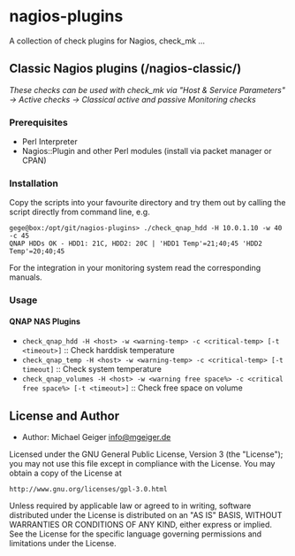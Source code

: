 # nagios-plugins

A collection of check plugins for Nagios, check_mk ...

## Classic Nagios plugins (/nagios-classic/)

*These checks can be used with check_mk via "Host & Service Parameters" -> Active checks -> Classical active and passive Monitoring checks*

### Prerequisites

- Perl Interpreter
- Nagios::Plugin and other Perl modules (install via packet manager or CPAN)


### Installation

Copy the scripts into your favourite directory and try them out by calling the script directly from command line, e.g.

    gege@box:/opt/git/nagios-plugins> ./check_qnap_hdd -H 10.0.1.10 -w 40 -c 45
	QNAP HDDs OK - HDD1: 21C, HDD2: 20C | 'HDD1 Temp'=21;40;45 'HDD2 Temp'=20;40;45

For the integration in your monitoring system read the corresponding manuals.


### Usage

#### QNAP NAS Plugins

- `check_qnap_hdd -H <host> -w <warning-temp> -c <critical-temp> [-t <timeout>]` :: Check harddisk temperature
- `check_qnap_temp -H <host> -w <warning-temp> -c <critical-temp> [-t timeout]` :: Check system temperature
- `check_qnap_volumes -H <host> -w <warning free space%> -c <critical free space%> [-t <timeout>]` :: Check free space on volume


## License and Author

* Author: Michael Geiger <info@mgeiger.de>

Licensed under the GNU General Public License, Version 3 (the "License"); you may not use this file except in compliance with the License. You may obtain a copy of the License at

    http://www.gnu.org/licenses/gpl-3.0.html

Unless required by applicable law or agreed to in writing, software distributed under the License is distributed on an "AS IS" BASIS, WITHOUT WARRANTIES OR CONDITIONS OF ANY KIND, either express or implied. See the License for the specific language governing permissions and limitations under the License.
